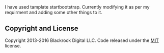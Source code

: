 ##
I have used tamplate startbootstrap. 
Currently modifying it as per my requirment and adding some other things to it.   



## Copyright and License

Copyright 2013-2016 Blackrock Digital LLC. Code released under the [MIT](https://github.com/BlackrockDigital/startbootstrap-freelancer/blob/gh-pages/LICENSE) license.
